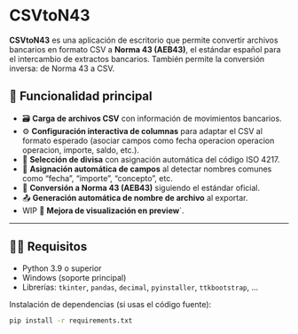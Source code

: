 # CSVtoN43

**CSVtoN43** es una aplicación de escritorio que permite convertir archivos bancarios en formato CSV a **Norma 43 (AEB43)**, el estándar español para el intercambio de extractos bancarios. También permite la conversión inversa: de Norma 43 a CSV.

## 🧩 Funcionalidad principal

- 🗃️ **Carga de archivos CSV** con información de movimientos bancarios.
- ⚙️ **Configuración interactiva de columnas** para adaptar el CSV al formato esperado (asociar campos como fecha operacion operacion operacion, importe, saldo, etc.).
- 💱 **Selección de divisa** con asignación automática del código ISO 4217.
- 🧠 **Asignación automática de campos** al detectar nombres comunes como “fecha”, “importe”, “concepto”, etc.
- 🔄 **Conversión a Norma 43 (AEB43)** siguiendo el estándar oficial.
- 📤 **Generación automática de nombre de archivo** al exportar.
- WIP 🔁 **Mejora de visualización en preview**`.


---


## 🧑‍💻 Requisitos

- Python 3.9 o superior
- Windows (soporte principal)
- Librerías: `tkinter`, `pandas`, `decimal`, `pyinstaller`, `ttkbootstrap`, ... 

Instalación de dependencias (si usas el código fuente):

```bash
pip install -r requirements.txt

